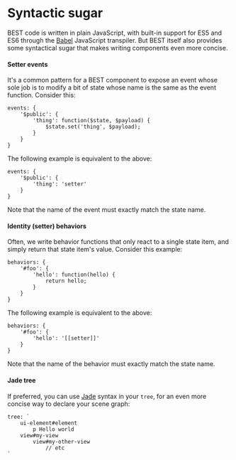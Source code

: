# Syntactic sugar

BEST code is written in plain JavaScript, with built-in support for ES5 and ES6 through the [Babel](https://babeljs.io/) JavaScript transpiler. But BEST itself also provides some syntactical sugar that makes writing components even more concise.

#### Setter events

It's a common pattern for a BEST component to expose an event whose sole job is to modify a bit of state whose name is the same as the event function. Consider this:

    events: {
        '$public': {
            'thing': function($state, $payload) {
                $state.set('thing', $payload);
            }
        }
    }

The following example is equivalent to the above:

    events: {
        '$public': {
            'thing': 'setter'
        }
    }

Note that the name of the event must exactly match the state name.

#### Identity (setter) behaviors

Often, we write behavior functions that only react to a single state item, and simply return that state item's value. Consider this example:

    behaviors: {
        '#foo': {
            'hello': function(hello) {
                return hello;
            }
        }
    }

The following example is equivalent to the above:

    behaviors: {
        '#foo': {
            'hello': '[[setter]]'
        }
    }

Note that the name of the behavior must exactly match the state name.

#### Jade tree

If preferred, you can use [Jade](http://jade-lang.com/) syntax in your `tree`, for an even more concise way to declare your scene graph:

    tree: `
        ui-element#element
            p Hello world
        view#my-view
            view#my-other-view
                // etc
    `
